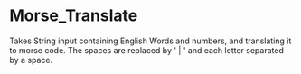 # Morse_Translate
Takes String input containing English Words and numbers, and translating it to morse code. The spaces are replaced by ' | ' and each letter separated by a space.
